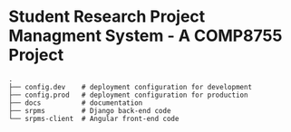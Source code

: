 # Student Research Project Managment System - A COMP8755 Project

```
.
├── config.dev    # deployment configuration for development
├── config.prod   # deployment configuration for production
├── docs          # documentation
├── srpms         # Django back-end code
└── srpms-client  # Angular front-end code
```